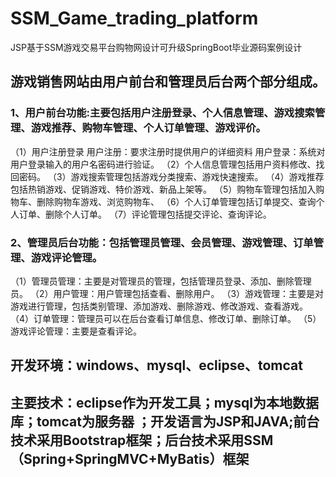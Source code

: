 # SSM_Game_trading_platform
JSP基于SSM游戏交易平台购物网设计可升级SpringBoot毕业源码案例设计

## 游戏销售网站由用户前台和管理员后台两个部分组成。
### 1、用户前台功能:主要包括用户注册登录、个人信息管理、游戏搜索管理、游戏推荐、购物车管理、个人订单管理、游戏评价。
（1）用户注册登录
用户注册：要求注册时提供用户的详细资料
用户登录：系统对用户登录输入的用户名密码进行验证。
（2）个人信息管理包括用户资料修改、找回密码。
（3）游戏搜索管理包括游戏分类搜索、游戏快速搜索。
（4）游戏推荐包括热销游戏、促销游戏、特价游戏、新品上架等。
（5）购物车管理包括加入购物车、删除购物车游戏、浏览购物车、
（6）个人订单管理包括订单提交、查询个人订单、删除个人订单。
（7）评论管理包括提交评论、查询评论。
### 2、管理员后台功能：包括管理员管理、会员管理、游戏管理、订单管理、游戏评论管理。
（1）管理员管理：主要是对管理员的管理，包括管理员登录、添加、删除管理员。
    （2）用户管理：用户管理包括查看、删除用户。
（3）游戏管理：主要是对游戏进行管理，包括类别管理、添加游戏、删除游戏、修改游戏、查看游戏。
（4）订单管理：管理员可以在后台查看订单信息、修改订单、删除订单。
（5）游戏评论管理：主要是查看评论。

## 开发环境：windows、mysql、eclipse、tomcat
## 主要技术：eclipse作为开发工具；mysql为本地数据库；tomcat为服务器 ；开发语言为JSP和JAVA;前台技术采用Bootstrap框架；后台技术采用SSM（Spring+SpringMVC+MyBatis）框架
